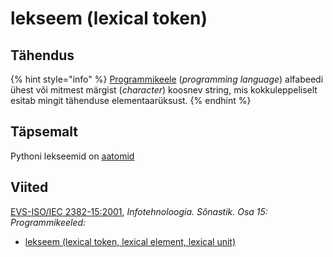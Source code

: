 # lekseem \(lexical token\)

## Tähendus

{% hint style="info" %}
[Programmikeele](programmeerimiskeel-programming-language.md) \(_programming language_\) alfabeedi ühest või mitmest märgist \(_character_\) koosnev string, mis kokkuleppeliselt esitab mingit tähenduse elementaarüksust.
{% endhint %}

## Täpsemalt

Pythoni lekseemid on [aatomid](aatom-atom.md)

## Viited

[EVS-ISO/IEC 2382-15:2001](https://www.evs.ee/et/evs-iso-iec-2382-15-2001), _Infotehnoloogia. Sõnastik. Osa 15: Programmikeeled:_

* [lekseem \(lexical token, lexical element, lexical unit\)](http://www.eki.ee/dict/its/index.cgi?Q=lekseem&F=M&C06=et&C01=1&C10=1)



